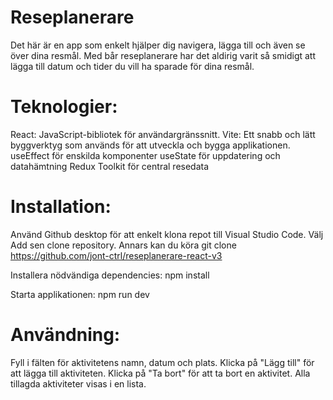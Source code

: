 # Reseplanerare

Det här är en app som enkelt hjälper dig navigera, lägga till och även se över dina resmål. Med bår reseplanerare har det aldirig varit så smidigt att lägga till datum och tider du vill ha sparade för dina resmål.

# Teknologier:

React: JavaScript-bibliotek för användargränssnitt.
Vite: Ett snabb och lätt byggverktyg som används för att utveckla och bygga applikationen.
useEffect för enskilda komponenter
useState för uppdatering och datahämtning
Redux Toolkit för central resedata

# Installation:

Använd Github desktop för att enkelt klona repot till Visual Studio Code. Välj Add sen clone repository.
Annars kan du köra git clone https://github.com/jont-ctrl/reseplanerare-react-v3

Installera nödvändiga dependencies:
npm install

Starta applikationen:
npm run dev

# Användning:

Fyll i fälten för aktivitetens namn, datum och plats.
Klicka på "Lägg till" för att lägga till aktiviteten.
Klicka på "Ta bort" för att ta bort en aktivitet.
Alla tillagda aktiviteter visas i en lista.
